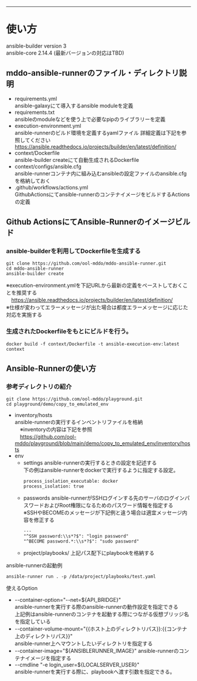 ---
# 使い方
ansible-builder version 3<br>
ansible-core 2.14.4
(最新バージョンの対応はTBD)

## mddo-ansible-runnerのファイル・ディレクトリ説明
- requirements.yml<br>
  ansible-galaxyにて導入するansible moduleを定義
- requirements.txt<br>
  ansibleのmoduleなどを使う上で必要なpipのライブラリーを定義
- execution-environment.yml<br>
  ansible-runnerのビルド環境を定義するyamlファイル
  詳細定義は下記を参照してください
  https://ansible.readthedocs.io/projects/builder/en/latest/definition/
- context/Dockerfile<br>
  ansible-builder createにて自動生成されるDockerfile
- context/configs/ansible.cfg<br>
  ansible-runnerコンテナ内に組み込むansibleの設定ファイルのansible.cfgを格納しておく
- .github/workflows/actions.yml<br>
  GithubActionsにてansible-runnerのコンテナイメージをビルドするActionsの定義

## Github ActionsにてAnsible-Runnerのイメージビルド
### ansible-builderを利用してDockerfileを生成する
```
git clone https://github.com/ool-mddo/mddo-ansible-runner.git
cd mddo-ansible-runner
ansible-builder create
```
※execution-environment.ymlを下記URLから最新の定義をペーストしておくことを推奨する<br>
　https://ansible.readthedocs.io/projects/builder/en/latest/definition/<br>
※仕様が変わってエラーメッセージが出た場合は都度エラーメッセージに応じた対応を実施する

### 生成されたDockerfileをもとにビルドを行う。
```
docker build -f context/Dockerfile -t ansible-execution-env:latest context
```

## Ansible-Runnerの使い方
### 参考ディレクトリの紹介
```
git clone https://github.com/ool-mddo/playground.git
cd playground/demo/copy_to_emulated_env
```
- inventory/hosts<br>
  ansible-runnerの実行するインベントリファイルを格納<br>
　※inventoryの内容は下記を参照<br>
　https://github.com/ool-mddo/playground/blob/main/demo/copy_to_emulated_env/inventory/hosts
- env
  - settings
    ansible-runnerの実行するときの設定を記述する<br>
    下の例はansible-runnerをdockerで実行するように指定する設定。
    ```
    process_isolation_executable: docker
    process_isolation: true
    ```
  - passwords
    ansible-runnerがSSHログインする先のサーバのログインパスワードおよびRoot権限になるためのパスワード情報を指定する<br>
    ※SSHやBECOMEのメッセージが下記例と違う場合は適宜メッセージ内容を修正する
    ```
    ---
    "^SSH password:\\s*?$": "login password"
    "^BECOME password.*:\\s*?$": "sudo password"
    ```
   - project/playbooks/
     上記パス配下にplaybookを格納する

ansible-runnerの起動例
```
ansible-runner run . -p /data/project/playbooks/test.yaml
```
使えるOption
- --container-option="--net=${API_BRIDGE}" <br>
  ansible-runnerを実行する際のansible-runnerの動作設定を指定できる<br>
  上記例はansible-runnerのコンテナを起動する際につながる仮想ブリッジ名を指定している
- --container-volume-mount="{{ホスト上のディレクトリパス}}:{{コンテナ上のディレクトリパス}}"<br>
  ansible-runner上へマウントしたいディレクトリを指定する
- --container-image="${ANSIBLERUNNER_IMAGE}"
  ansible-runnerのコンテナイメージを指定する
- --cmdline "-e login_user=${LOCALSERVER_USER}"<br>
  ansible-runnerを実行する際に、playbookへ渡す引数を指定できる。
